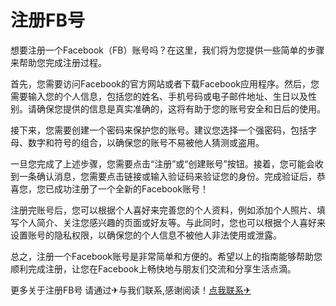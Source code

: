 # 注册FB号

想要注册一个Facebook（FB）账号吗？在这里，我们将为您提供一些简单的步骤来帮助您完成注册过程。

首先，您需要访问Facebook的官方网站或者下载Facebook应用程序。然后，您需要输入您的个人信息，包括您的姓名、手机号码或电子邮件地址、生日以及性别。请确保您提供的信息是真实准确的，这将有助于您的账号安全和日后的使用。

接下来，您需要创建一个密码来保护您的账号。建议您选择一个强密码，包括字母、数字和符号的组合，以确保您的账号不易被他人猜测或盗用。

一旦您完成了上述步骤，您需要点击“注册”或“创建账号”按钮。接着，您可能会收到一条确认消息，您需要点击链接或输入验证码来验证您的身份。完成验证后，恭喜您，您已成功注册了一个全新的Facebook账号！

注册完账号后，您可以根据个人喜好来完善您的个人资料，例如添加个人照片、填写个人简介、关注您感兴趣的页面或好友等。与此同时，您也可以根据个人喜好来设置账号的隐私权限，以确保您的个人信息不被他人非法使用或泄露。

总之，注册一个Facebook账号是非常简单和方便的。希望以上的指南能够帮助您顺利完成注册，让您在Facebook上畅快地与朋友们交流和分享生活点滴。

更多关于注册FB号 请通过✈与我们联系,感谢阅读！[点我联系✈](https://cn.k02.cc)